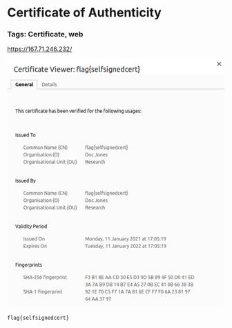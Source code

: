 # Certificate of Authenticity

### Tags: Certificate, web

https://167.71.246.232/

![concantenation method](certificateofauthenticity.png)

```flag{selfsignedcert}```
